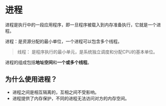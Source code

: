 # 进程
进程是执行中的一段应用程序，即一旦程序被载入到内存准备执行，它就是一个进程。

进程：是资源分配的最小单位，一个进程可以包含多个线程。

> 线程： 是程序执行的最小单元，是系统独立调度和分配CPU的基本单位。

进程的组成包括**地址空间**和**一个或多个线程**。

## 为什么使用进程？
* 进程之间是相互隔离的，互相之间不受影响。
* 进程提供了内存保护，不同的进程无法访问对方的内存空间。